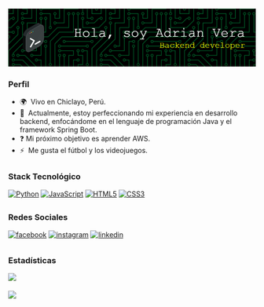 ![Header](github-image.png)


### Perfil

* 🌍  Vivo en Chiclayo, Perú.
* 🧠  Actualmente, estoy perfeccionando mi experiencia en desarrollo backend, enfocándome en el lenguaje de programación Java y el framework Spring Boot.
* ❓  Mi próximo objetivo es aprender AWS.
* ⚡  Me gusta el fútbol y los videojuegos.

##

### Stack Tecnológico

<p align="left">

<a href="https://www.python.org/" target="_blank" rel="noreferrer"><img src="https://raw.githubusercontent.com/danielcranney/readme-generator/main/public/icons/skills/python-colored.svg" width="36" height="36" alt="Python" /></a> <a href="https://developer.mozilla.org/en-US/docs/Web/JavaScript" target="_blank" rel="noreferrer"><img src="https://raw.githubusercontent.com/danielcranney/readme-generator/main/public/icons/skills/javascript-colored.svg" width="36" height="36" alt="JavaScript" /></a> <a href="https://developer.mozilla.org/en-US/docs/Glossary/HTML5" target="_blank" rel="noreferrer"><img src="https://raw.githubusercontent.com/danielcranney/readme-generator/main/public/icons/skills/html5-colored.svg" width="36" height="36" alt="HTML5" /></a> <a href="https://www.w3.org/TR/CSS/#css" target="_blank" rel="noreferrer"><img src="https://raw.githubusercontent.com/danielcranney/readme-generator/main/public/icons/skills/css3-colored.svg" width="36" height="36" alt="CSS3" /></a> 

</p>

##

### Redes Sociales

<div align="left">
<a href="https://www.facebook.com/https://www.facebook.com/AdrianChvz.19" target="_blank"> <img src=https://img.shields.io/badge/facebook-%232E87FB.svg?&style=for-the-badge&logo=facebook&logoColor=white alt=facebook style="margin-bottom: 5px;" /></a> <a href="https://instagram.com/http://www.instagram.com/adrianvchvz" target="_blank">
<img src=https://img.shields.io/badge/instagram-%23000000.svg?&style=for-the-badge&logo=instagram&logoColor=white alt=instagram style="margin-bottom: 5px;" /></a> <a href="https://linkedin.com/in/https://www.linkedin.com/in/alexadrianverachavez" target="_blank"> <img src=https://img.shields.io/badge/linkedin-%231E77B5.svg?&style=for-the-badge&logo=linkedin&logoColor=white alt=linkedin style="margin-bottom: 5px;" /> </a>
</div>  

##
  
### Estadísticas

![](https://github-readme-stats.vercel.app/api/top-langs/?username=adrianvchvz&theme=dark&hide_border=true&include_all_commits=false&count_private=false&layout=compact)
<div align="left">
<img src="https://komarev.com/ghpvc/?username=adrianvchvz&&style=flat-square" align="center" />
</div>  
